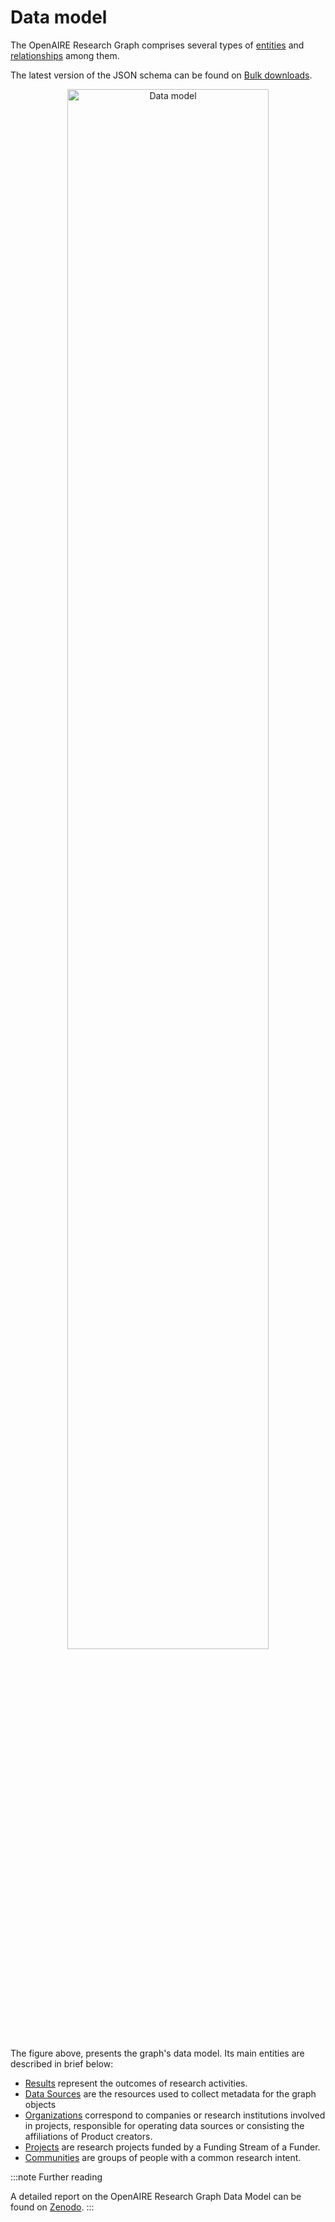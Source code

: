 # Data model

The OpenAIRE Research Graph comprises several types of [entities](../category/entities) and [relationships](./relationships) among them.

The latest version of the JSON schema can be found on [Bulk downloads](../download).

<p align="center">
    <img loading="lazy" alt="Data model" src="/img/docs/data-model.png" width="80%" className="img_node_modules-@docusaurus-theme-classic-lib-theme-MDXComponents-Img-styles-module"/>
</p>

The figure above, presents the graph's data model. 
Its main entities are described in brief below:

* [Results](entities/result) represent the outcomes of research activities.
* [Data Sources](entities/data-source) are the resources used to collect metadata for the graph objects
* [Organizations](entities/organization) correspond to companies or research institutions involved in projects,
responsible for operating data sources or consisting the affiliations of Product creators.
* [Projects](entities/project) are research projects funded by a Funding Stream of a Funder.
* [Communities](entities/community) are groups of people with a common research intent.

:::note Further reading

A detailed report on the OpenAIRE Research Graph Data Model can be found on [Zenodo](https://zenodo.org/record/2643199).
:::

